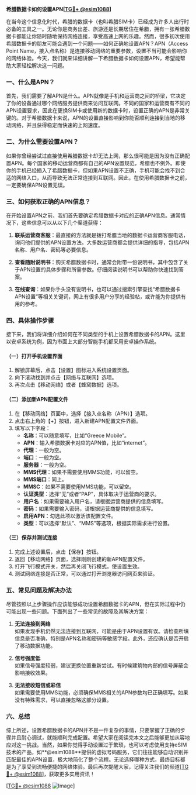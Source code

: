 **希腊数据卡如何设置APN[[TG💪+ @esim1088](https://t.me/s/esim1088)]**

在当今这个信息化时代，希腊的数据卡（也叫希腊SIM卡）已经成为许多人出行时必备的工具之一。无论你是商务出差、旅游还是长期居住在希腊，拥有一张希腊数据卡都能让你随时随地保持网络连接，享受高速上网的乐趣。然而，很多初次使用希腊数据卡的朋友可能会遇到一个问题——如何正确地设置APN？APN（Access Point Name，接入点名称）是连接移动网络的重要参数，设置不当可能会影响你的网络体验。今天，我们就来详细讲解一下希腊数据卡如何设置APN，希望能帮助大家轻松解决这一问题。

### 一、什么是APN？

首先，我们需要了解APN是什么。APN就像是手机和运营商之间的桥梁，它决定了你的设备通过哪个网络服务提供商来访问互联网。不同的国家和运营商有不同的APN设置要求，因此在更换SIM卡或使用新的数据卡时，设置正确的APN是非常关键的。对于希腊数据卡来说，APN的设置直接影响到你能否顺利连接到当地的移动网络，并且获得稳定而快速的上网速度。

### 二、为什么需要设置APN？

如果你曾经尝试过直接使用希腊数据卡却无法上网，那么很可能是因为没有正确配置APN。每个国家的移动运营商都有自己的APN设置规范，希腊也不例外。即使你的手机已经插入了希腊数据卡，但如果APN设置不正确，手机可能会找不到合适的网络入口，从而导致无法正常连接到互联网。因此，在使用希腊数据卡之前，一定要确保APN设置无误。

### 三、如何获取正确的APN信息？

在开始设置APN之前，我们首先要确定希腊数据卡对应的正确APN信息。通常情况下，这些信息可以从以下几个渠道获得：

1. **联系运营商客服**：最直接的方法就是拨打希腊当地的数据卡运营商客服电话，询问他们提供的APN设置方法。大多数运营商都会提供详细的指导，包括APN名称、用户名、密码等必要信息。
   
2. **查看随附说明书**：购买希腊数据卡时，通常会附带一份说明书，其中包含了关于APN设置的具体步骤和所需参数。仔细阅读说明书可以帮助你快速找到答案。

3. **在线查询**：如果你手头没有说明书，也可以通过搜索引擎查找“希腊数据卡APN设置”等相关关键词，网上有很多用户分享的经验帖，或许能为你提供有用的参考。

### 四、具体操作步骤

接下来，我们将详细介绍如何在不同类型的手机上设置希腊数据卡的APN。这里以安卓系统为例，因为市面上大部分智能手机都采用安卓操作系统。

#### （一）打开手机设置界面

1. 解锁屏幕后，点击【设置】图标进入系统设置页面。
2. 向下滚动找到并点击【网络与互联网】选项。
3. 再次点击【移动网络】或者【蜂窝数据】选项。

#### （二）添加新APN配置文件

1. 在【移动网络】页面中，选择【接入点名称（APN）】选项。
2. 点击右上角的【+】按钮，进入新建APN配置文件界面。
3. 填写以下字段：
   - **名称**：可以随意填写，比如“Greece Mobile”。
   - **APN**：输入希腊数据卡对应的APN值，比如“internet”。
   - **代理**：一般为空。
   - **端口**：一般为空。
   - **服务器**：一般为空。
   - **MMS代理**：如果不需要使用MMS功能，可以留空。
   - **MMS端口**：同上。
   - **MMSC**：如果不需要使用MMS功能，可以留空。
   - **认证类型**：选择“无”或者“PAP”，具体取决于运营商的要求。
   - **用户名**：如果需要输入用户名，请根据运营商提供的信息填写。
   - **密码**：如果需要输入密码，请根据运营商提供的信息填写。
   - **启用APN**：勾选此项以激活该配置文件。
   - **类型**：可以选择“默认”、“MMS”等选项，根据实际需求进行设置。

#### （三）保存并测试连接

1. 完成上述设置后，点击【保存】按钮。
2. 返回【移动网络】页面，选择刚刚创建的新APN配置文件。
3. 打开飞行模式开关，然后再关闭飞行模式，使设置生效。
4. 测试网络连接是否正常，可以通过打开浏览器访问网页来验证。

### 五、常见问题及解决办法

尽管按照以上步骤操作应该能够成功设置希腊数据卡的APN，但在实际过程中仍可能出现一些问题。下面列出了一些常见的故障及其解决方案：

1. **无法连接到网络**  
   如果发现手机仍然无法连接到互联网，可能是由于APN设置有误。请检查所填信息是否准确，特别是APN名称和密码等敏感字段。此外，还应确认是否开启了移动数据功能。

2. **信号强度低**  
   如果信号强度较弱，建议更换位置重新尝试。有时候建筑物内部的信号屏蔽会影响接收效果。

3. **无法接收短信或彩信**  
   如果需要使用MMS功能，必须确保MMS相关的APN参数均已正确填写。如果没有特殊需求，可以直接忽略这部分设置。

### 六、总结

综上所述，设置希腊数据卡的APN并不是一件复杂的事情，只要掌握了正确的步骤并且耐心调试，就能顺利完成配置。希望大家在阅读完本文之后能够更加从容地应对这一挑战。当然，如果你觉得手动设置过于繁琐，也可以考虑使用支持eSIM技术的产品，如**@esim1088**提供的虚拟号码服务，它们往往能够自动识别并匹配最佳的APN设置，极大地简化了整个流程。无论选择哪种方式，最终目标都是为了享受到流畅便捷的网络体验。最后再次提醒大家，记得关注我们的频道[[TG💪+ @esim1088](https://t.me/s/esim1088)]，获取更多实用资讯！

[[TG💪+ @esim1088](https://t.me/s/esim1088) ![Image](https://i.postimg.cc/4NQfJmqS/Snipaste-2025-05-13-00-14-12.png)]